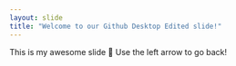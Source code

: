 ```yaml
---
layout: slide
title: "Welcome to our Github Desktop Edited slide!"
---
```

This is my awesome slide :tada:
Use the left arrow to go back!
